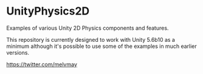 # UnityPhysics2D
Examples of various Unity 2D Physics components and features.

This repository is currently designed to work with Unity 5.6b10 as a minimum although it's possible to use some of the examples in much earlier versions.

https://twitter.com/melvmay
